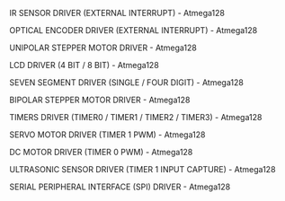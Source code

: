 IR SENSOR DRIVER (EXTERNAL INTERRUPT) - Atmega128

OPTICAL ENCODER DRIVER (EXTERNAL INTERRUPT) - Atmega128

UNIPOLAR STEPPER MOTOR DRIVER - Atmega128

LCD DRIVER (4 BIT / 8 BIT) - Atmega128

SEVEN SEGMENT DRIVER (SINGLE / FOUR DIGIT) - Atmega128

BIPOLAR STEPPER MOTOR DRIVER - Atmega128

TIMERS DRIVER (TIMER0 / TIMER1 / TIMER2 / TIMER3) - Atmega128

SERVO MOTOR DRIVER (TIMER 1 PWM) - Atmega128

DC MOTOR DRIVER (TIMER 0 PWM) - Atmega128

ULTRASONIC SENSOR DRIVER (TIMER 1 INPUT CAPTURE) - Atmega128

SERIAL PERIPHERAL INTERFACE (SPI) DRIVER - Atmega128
